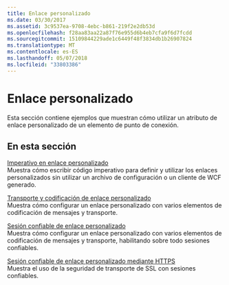 ```yaml
---
title: Enlace personalizado
ms.date: 03/30/2017
ms.assetid: 3c9537ea-9708-4ebc-b861-219f2e2db53d
ms.openlocfilehash: f28aa83aa22a87f76e955d6b4eb7cfa9f6d7fcdd
ms.sourcegitcommit: 15109844229ade1c6449f48f3834db1b26907824
ms.translationtype: MT
ms.contentlocale: es-ES
ms.lasthandoff: 05/07/2018
ms.locfileid: "33803386"
---
```

# <a name="custom-binding"></a>Enlace personalizado
Esta sección contiene ejemplos que muestran cómo utilizar un atributo de enlace personalizado de un elemento de punto de conexión.  
  
## <a name="in-this-section"></a>En esta sección  
 [Imperativo en enlace personalizado](../../../../docs/framework/wcf/samples/custom-binding-imperative.md)  
 Muestra cómo escribir código imperativo para definir y utilizar los enlaces personalizados sin utilizar un archivo de configuración o un cliente de WCF generado.  
  
 [Transporte y codificación de enlace personalizado](../../../../docs/framework/wcf/samples/custom-binding-transport-and-encoding.md)  
 Muestra cómo configurar un enlace personalizado con varios elementos de codificación de mensajes y transporte.  
  
 [Sesión confiable de enlace personalizado](../../../../docs/framework/wcf/samples/custom-binding-reliable-session.md)  
 Muestra cómo configurar un enlace personalizado con varios elementos de codificación de mensajes y transporte, habilitando sobre todo sesiones confiables.  
  
 [Sesión confiable de enlace personalizado mediante HTTPS](../../../../docs/framework/wcf/samples/custom-binding-reliable-session-over-https.md)  
 Muestra el uso de la seguridad de transporte de SSL con sesiones confiables.

